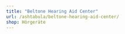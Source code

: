 ```yaml
---
title: "Beltone Hearing Aid Center"
url: /ashtabula/beltone-hearing-aid-center/
shop: Hörgeräte
---
```

